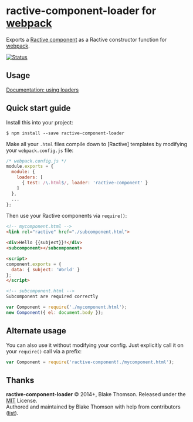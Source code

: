 # ractive-component-loader for [webpack]

Exports a [Ractive component] as a Ractive constructor function for [webpack].


[![Status](http://img.shields.io/travis/thomsbg/ractive-component-loader/master.svg?style=flat)](https://travis-ci.org/thomsbg/ractive-component-loader "See test builds")

## Usage

[Documentation: using loaders](http://webpack.github.io/docs/using-loaders.html)

## Quick start guide

Install this into your project:

    $ npm install --save ractive-component-loader

Make all your `.html` files compile down to [Ractive] templates by
modifying your `webpack.config.js` file:

```js
/* webpack.config.js */
module.exports = {
  module: {
    loaders: [
      { test: /\.html$/, loader: 'ractive-component' }
    ]
  },
  ...
};
```

Then use your Ractive components via `require()`:

```html
<!-- mycomponent.html -->
<link rel="ractive" href="./subcomponent.html">

<div>Hello {{subject}}!</div>
<subcomponent></subcomponent>

<script>
component.exports = {
  data: { subject: 'World' }
};
</script>

<!-- subcomponent.html -->
Subcomponent are required correctly
```

```js
var Component = require('./mycomponent.html');
new Component({ el: document.body });
```

## Alternate usage

You can also use it without modifying your config. Just explicitly call it on
your `require()` call via a prefix:

```js
var Component = require('ractive-component!./mycomponent.html');
```

Thanks
------

**ractive-component-loader** © 2014+, Blake Thomson. Released under the [MIT] License.<br>
Authored and maintained by Blake Thomson with help from contributors ([list][contributors]).

[Ractive component]: https://github.com/ractivejs/component-spec
[webpack]: http://webpack.github.io/
[MIT]: http://mit-license.org/
[contributors]: http://github.com/thomsbg/ractive-component-loader/contributors
